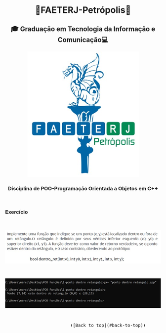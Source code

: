 <h1 align="center"><a name="back-to-top"></a> 🐲FAETERJ-Petrópolis🐲</h1> 

<h2   align="center">🎓
    Graduação em Tecnologia da Informação e Comunicação💻</h2>
 <p align="center">
    <img src="https://github.com/marcosbarker/Exerc.Prog.Func0/blob/main/img/faeterj-logo.jpg" alt="faeterj-logo">
    </p>
<h3 align="center">
    Disciplina de POO-Programação Orientada a Objetos em C++</h3>


<br/>

### Exercício

<br/>

<p align="center">
    <a href="">
        <img src="https://github.com/marcosbarker/Exerc.Prog.Func0/blob/main/img/img-exer.jpg" alt="imagem exercicio">
    </a>
    </p>



<br/>

<p align="center">
    <a href="">
        <img src="https://github.com/marcosbarker/Exerc.Prog.Func0/blob/main/img/img-term.jpg" alt="imagem terminal">
    </a>
    </p>


<br/>


<pre>                         ⬆️[Back to top](#back-to-top)⬆️</pre> 

